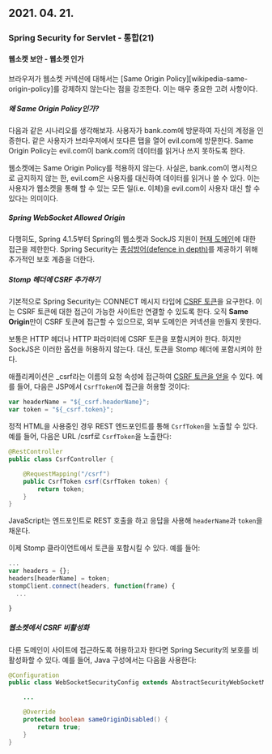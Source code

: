 ## 2021. 04. 21.

### Spring Security for Servlet - 통합(21)

#### 웹소켓 보안 - 웹소켓 인가

브라우저가 웹소켓 커넥션에 대해서는 [Same Origin Policy][wikipedia-same-origin-policy]를 강제하지 않는다는 점을 강조한다. 이는 매우 중요한 고려 사항이다.

##### 왜 Same Origin Policy인가?

다음과 같은 시나리오를 생각해보자. 사용자가 bank.com에 방문하여 자신의 계정을 인증한다. 같은 사용자가 브라우저에서 또다른 탭을 열어 evil.com에 방문한다. Same Origin Policy는 evil.com이 bank.com의 데이터를 읽거나 쓰지 못하도록 한다.

웹소켓에는 Same Origin Policy를 적용하지 않는다. 사실은, bank.com이 명시적으로 금지하지 않는 한, evil.com은 사용자를 대신하여 데이터를 읽거나 쓸 수 있다. 이는 사용자가 웹소켓을 통해 할 수 있는 모든 일(i.e. 이체)을 evil.com이 사용자 대신 할 수 있다는 의미이다.

##### Spring WebSocket Allowed Origin

다행히도, Spring 4.1.5부터 Spring의 웹소켓과 SockJS 지원이 [현재 도메인][ws-allowed-origin]에 대한 접근을 제한한다. Spring Security는 [종심방어(defence in depth)][wikipedia-defence-in-depth]를 제공하기 위해 추가적인 보호 계층을 더한다.

##### Stomp 헤더에 CSRF 추가하기

기본적으로 Spring Security는 CONNECT 메시지 타입에 [CSRF 토큰][spring-csrf]을 요구한다. 이는 CSRF 토큰에 대한 접근이 가능한 사이트만 연결할 수 있도록 한다. 오직 **Same Origin**만이 CSRF 토큰에 접근할 수 있으므로, 외부 도메인은 커넥션을 만들지 못한다.

보통은 HTTP 헤더나 HTTP 파라미터에 CSRF 토큰을 포함시켜야 한다. 하지만 SockJS은 이러한 옵션을 허용하지 않는다. 대신, 토큰을 Stomp 헤더에 포함시켜야 한다.

애플리케이션은 _csrf라는 이름의 요청 속성에 접근하여 [CSRF 토큰을 얻을][servlet-csrf-include] 수 있다. 예를 들어, 다음은 JSP에서 `CsrfToken`에 접근을 허용할 것이다:

```javascript
var headerName = "${_csrf.headerName}";
var token = "${_csrf.token}";
```

정적 HTML을 사용중인 경우 REST 엔드포인트를 통해 `CsrfToken`을 노출할 수 있다. 예를 들어, 다음은 URL /csrf로 `CsrfToken`을 노출한다:

```java
@RestController
public class CsrfController {

    @RequestMapping("/csrf")
    public CsrfToken csrf(CsrfToken token) {
        return token;
    }
}
```

JavaScript는 엔드포인트로 REST 호출을 하고 응답을 사용해 `headerName`과 `token`을 채운다.

이제 Stomp 클라이언트에서 토큰을 포함시킬 수 있다. 예를 들어:

```javascript
...
var headers = {};
headers[headerName] = token;
stompClient.connect(headers, function(frame) {
  ...

}
```

##### 웹소켓에서 CSRF 비활성화

다른 도메인이 사이트에 접근하도록 허용하고자 한다면 Spring Security의 보호를 비활성화할 수 있다. 예를 들어, Java 구성에서는 다음을 사용한다:

```java
@Configuration
public class WebSocketSecurityConfig extends AbstractSecurityWebSocketMessageBrokerConfigurer {

    ...

    @Override
    protected boolean sameOriginDisabled() {
        return true;
    }
}
```



[ws-allowed-origin]: https://docs.spring.io/spring/docs/current/spring-framework-reference/html/websocket.html#websocket-server-allowed-origins
[wikipedia-defence-in-depth]: https://en.wikipedia.org/wiki/Defense_in_depth_%2528computing%2529
[spring-csrf]: https://docs.spring.io/spring-security/site/docs/5.4.1/reference/html5/#csrf
[servlet-csrf-include]: https://docs.spring.io/spring-security/site/docs/5.4.1/reference/html5/#servlet-csrf-include